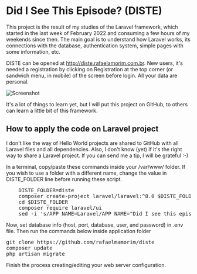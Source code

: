 # Did I See This Episode? (DISTE)

This project is the result of my studies of the Laravel framework, which started in the last week of February 2022 and consuming a few hours of my weekends since then. The main goal is to understand how Laravel works, its connections with the database, authentication system, simple pages with some information, etc.

DISTE can be opened at http://diste.rafaelamorim.com.br. New users, it's needed a registration by clicking on Registration at the top corner (or sandwich menu, in mobile) of the screen before login. All your data are personal. 

![Screenshot](https://www.rafaelamorim.com.br/temp/diste-0-0-1.png)

It's a lot of things to learn yet, but I will put this project on GitHub, to others can learn a little bit of this framework.

## How to apply the code on Laravel project

I don't like the way of Hello World projects are shared to GitHub with all Laravel files and all dependencies. Also, I don't know (yet) if it's the right way to share a Laravel project. If you can send me a tip, I will be grateful :-)

In a terminal, copy/paste these commands inside your /var/www/ folder. If you wish to use a folder with a different name, change the value in DISTE_FOLDER line before running these script.

<pre>
    DISTE_FOLDER=diste
    composer create-project laravel/laravel:^8.0 $DISTE_FOLDER
    cd $DISTE_FOLDER
    composer require laravel/ui
    sed -i 's/APP_NAME=Laravel/APP_NAME="Did I see this episode?"/g' .env
</pre>

Now, set database info (host, port, database, user, and password) in .env file. Then run the commands below inside application folder

<pre>
git clone https://github.com/rafaelmamorim/diste
composer update
php artisan migrate
</pre>

Finish the process creating/editing your web server configuration.